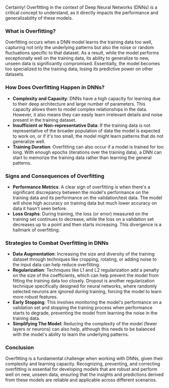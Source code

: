 Certainly! Overfitting in the context of Deep Neural Networks (DNNs) is a critical concept to understand, as it directly impacts the performance and generalizability of these models.

### What is Overfitting?

Overfitting occurs when a DNN model learns the training data too well, capturing not only the underlying patterns but also the noise or random fluctuations specific to that dataset. As a result, while the model performs exceptionally well on the training data, its ability to generalize to new, unseen data is significantly compromised. Essentially, the model becomes too specialized to the training data, losing its predictive power on other datasets.

### How Does Overfitting Happen in DNNs?

- **Complexity and Capacity**: DNNs have a high capacity for learning due to their deep architecture and large number of parameters. This capacity allows them to model complex relationships in the data. However, it also means they can easily learn irrelevant details and noise present in the training dataset.
- **Insufficient or Non-representative Data**: If the training data is not representative of the broader population of data the model is expected to work on, or if it's too small, the model might learn patterns that do not generalize well.
- **Training Duration**: Overfitting can also occur if a model is trained for too long. With enough epochs (iterations over the training data), a DNN can start to memorize the training data rather than learning the general patterns.

### Signs and Consequences of Overfitting

- **Performance Metrics**: A clear sign of overfitting is when there's a significant discrepancy between the model's performance on the training data and its performance on the validation/test data. The model will show high accuracy on training data but much lower accuracy on data it hasn't seen before.
- **Loss Graphs**: During training, the loss (or error) measured on the training set continues to decrease, while the loss on a validation set decreases up to a point and then starts increasing. This divergence is a hallmark of overfitting.

### Strategies to Combat Overfitting in DNNs

- **Data Augmentation**: Increasing the size and diversity of the training dataset through techniques like cropping, rotating, or adding noise to the input data can help reduce overfitting.
- **Regularization**: Techniques like L1 and L2 regularization add a penalty on the size of the coefficients, which can help prevent the model from fitting the training data too closely. Dropout is another regularization technique specifically designed for neural networks, where randomly selected neurons are ignored during training, forcing the model to learn more robust features.
- **Early Stopping**: This involves monitoring the model's performance on a validation set and stopping the training process when performance starts to degrade, preventing the model from learning the noise in the training data.
- **Simplifying The Model**: Reducing the complexity of the model (fewer layers or neurons) can also help, although this needs to be balanced with the model's ability to learn the underlying patterns.

### Conclusion

Overfitting is a fundamental challenge when working with DNNs, given their complexity and learning capacity. Recognizing, preventing, and correcting overfitting is essential for developing models that are robust and perform well on new, unseen data, ensuring that the insights and predictions derived from these models are reliable and applicable across different scenarios.